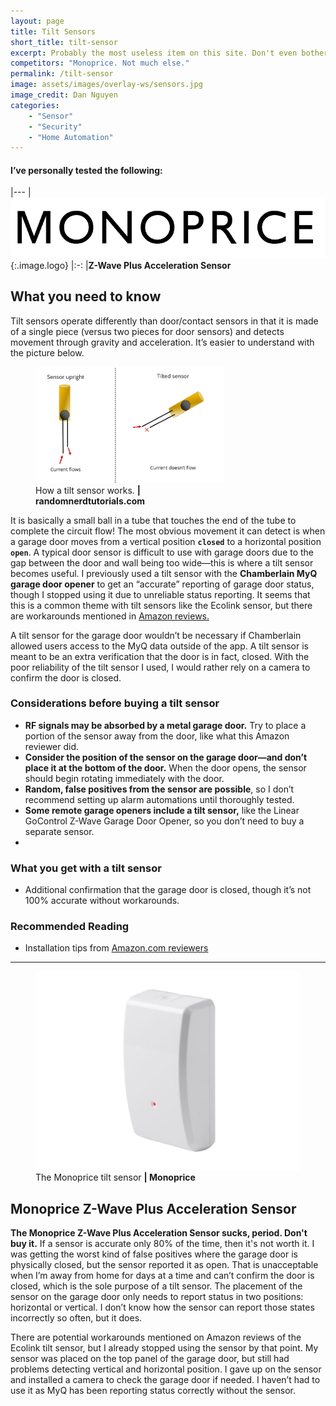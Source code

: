 ```yaml
---
layout: page
title: Tilt Sensors
short_title: tilt-sensor
excerpt: Probably the most useless item on this site. Don't even bother reading this article. 
competitors: "Monoprice. Not much else."
permalink: /tilt-sensor
image: assets/images/overlay-ws/sensors.jpg
image_credit: Dan Nguyen
categories: 
    - "Sensor"
    - "Security"
    - "Home Automation"
---
```


<!--more-->

#### I’ve personally tested the following:

|---
| ![](assets\images\logo\monoprice.png){:.image.logo} 
|:-:
|**Z-Wave Plus Acceleration Sensor**


## What you need to know

Tilt sensors operate differently than door/contact sensors in that it is made of a single piece (versus two pieces for door sensors) and detects movement through gravity and acceleration. It’s easier to understand with the picture below.

<figure class="align-center" style="width:60%;">
 <img src="assets\images\other\tilt-sensor.png" alt="" />
 <figcaption>
How a tilt sensor works. <strong>| randomnerdtutorials.com </strong>
 </figcaption>
</figure>

It is basically a small ball in a tube that touches the end of the tube to complete the circuit flow! The most obvious movement it can detect is when a garage door moves from a vertical position **``closed``** to a horizontal position **``open``**. A typical door sensor is difficult to use with garage doors due to the gap between the door and wall being too wide—this is where a tilt sensor becomes useful. I previously used a tilt sensor with the **Chamberlain MyQ garage door opener** to get an “accurate” reporting of garage door status, though I stopped using it due to unreliable status reporting. It seems that this is a common theme with tilt sensors like the Ecolink sensor, but there are workarounds mentioned in [Amazon reviews.](https://www.amazon.com/Z-Wave-Plated-Reliability-Garage-TILT-ZWAVE2-5-ECO/dp/B01MRZB0NT/ref=sr_1_1?keywords=ecolink+tilt&qid=1553801492&s=gateway&sr=8-1#customerReviews)

A tilt sensor for the garage door wouldn’t be necessary if Chamberlain allowed users access to the MyQ data outside of the app. A tilt sensor is meant to be an extra verification that the door is in fact, closed. With the poor reliability of the tilt sensor I used, I would rather rely on a camera to confirm the door is closed.

### Considerations before buying a tilt sensor

<ul class="alt">
  <li><strong>RF signals may be absorbed by a metal garage door.</strong> Try to place a portion of the sensor away from the door, like what this Amazon reviewer did. </li>
  <li><strong>Consider the position of the sensor on the garage door—and don’t place it at the bottom of the door.</strong> When the door opens, the sensor should begin rotating immediately with the door.</li>
  <li><strong>Random, false positives from the sensor are possible</strong>, so I don’t recommend setting up alarm automations until thoroughly tested.</li>
  <li><strong>Some remote garage openers include a tilt sensor,</strong> like the Linear GoControl Z-Wave Garage Door Opener, so you don’t need to buy a separate sensor.</li>
  <li></li>
</ul>


### What you get with a tilt sensor

<ul class="alt">
  <li>Additional confirmation that the garage door is closed, though it’s not 100% accurate without workarounds.</li>
</ul>

### Recommended Reading

<ul class="alt">
  <li>Installation tips from <a href="https://www.amazon.com/Z-Wave-Plated-Reliability-Garage-TILT-ZWAVE2-5-ECO/dp/B01MRZB0NT/ref=sr_1_1?keywords=ecolink+tilt&qid=1553801492&s=gateway&sr=8-1#customerReviews">Amazon.com reviewers</a></li>
</ul>

<!-- Product Review section -->
<hr class="minor" />

<figure class="align-left">
          <img src="assets\images\product-photo\monoprice-tilt.jpg" alt=""/>
        <figcaption>
          The Monoprice tilt sensor <strong>| Monoprice</strong>
        </figcaption>
</figure>

## Monoprice Z-Wave Plus Acceleration Sensor

**The Monoprice Z-Wave Plus Acceleration Sensor sucks, period. Don't buy it.** If a sensor is accurate only 80% of the time, then it's not worth it. I was getting the worst kind of false positives where the garage door is physically closed, but the sensor reported it as open. That is unacceptable when I’m away from home for days at a time and can’t confirm the door is closed, which is the sole purpose of a tilt sensor. The placement of the sensor on the garage door only needs to report status in two positions: horizontal or vertical. I don’t know how the sensor can report those states incorrectly so often, but it does. 

There are potential workarounds mentioned on Amazon reviews of the Ecolink tilt sensor, but I already stopped using the sensor by that point. My sensor was placed on the top panel of the garage door, but still had problems detecting vertical and horizontal position. I gave up on the sensor and installed a camera to check the garage door if needed. I haven’t had to use it as MyQ has been reporting status correctly without the sensor.